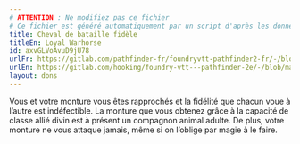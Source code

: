 ```yaml
---
# ATTENTION : Ne modifiez pas ce fichier
# Ce fichier est généré automatiquement par un script d'après les données du module Foundry VTT officiel et de sa traduction
title: Cheval de bataille fidèle
titleEn: Loyal Warhorse
id: axvGLVoAvuD9jU78
urlFr: https://gitlab.com/pathfinder-fr/foundryvtt-pathfinder2-fr/-/blob/master/data/feats/axvGLVoAvuD9jU78.htm
urlEn: https://gitlab.com/hooking/foundry-vtt---pathfinder-2e/-/blob/master/packs/data/feats.db/loyal-warhorse.json
layout: dons
---
```

Vous et votre monture vous êtes rapprochés et la fidélité que chacun voue à l’autre est indéfectible. La monture que vous obtenez grâce à la capacité de classe allié divin est à présent un compagnon animal adulte. De plus, votre monture ne vous attaque jamais, même si on l’oblige par magie à le faire.

